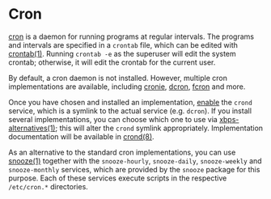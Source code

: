 # Cron

[cron](https://en.wikipedia.org/wiki/Cron) is a daemon for running programs
at regular intervals. The programs and intervals are specified in a
`crontab` file, which can be edited with
[crontab(1)](https://man.voidlinux.org/crontab.1).  Running `crontab -e` as
the superuser will edit the system crontab; otherwise, it will edit the
crontab for the current user.

By default, a cron daemon is not installed. However, multiple cron
implementations are available, including
[cronie](https://github.com/cronie-crond/cronie/),
[dcron](http://www.jimpryor.net/linux/dcron.html),
[fcron](http://fcron.free.fr/) and more.

Once you have chosen and installed an implementation,
[enable](./services/index.md#enabling-services) the `crond` service, which
is a symlink to the actual service (e.g. `dcron`). If you install several
implementations, you can choose which one to use via
[xbps-alternatives(1)](https://man.voidlinux.org/xbps-alternatives.1); this
will alter the `crond` symlink appropriately. Implementation documentation
will be available in [crond(8)](https://man.voidlinux.org/crond.8).

As an alternative to the standard cron implementations, you can use
[snooze(1)](https://man.voidlinux.org/snooze.1) together with the
`snooze-hourly`, `snooze-daily`, `snooze-weekly` and `snooze-monthly`
services, which are provided by the `snooze` package for this purpose. Each
of these services execute scripts in the respective `/etc/cron.*`
directories.
